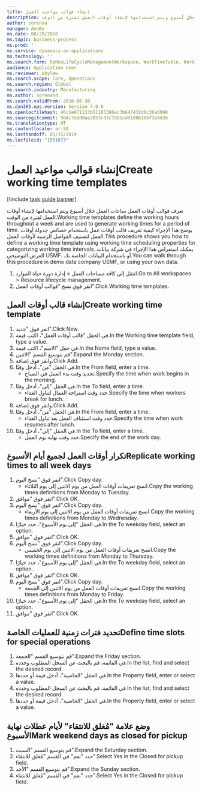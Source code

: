 ```yaml
---
title: إنشاء قوالب مواعيد العمل
description: تعرف قوالب أوقات العمل ساعات العمل خلال أسبوع ويتم استخدامها لإنشاء أوقات العمل لفترة من الوقت.
author: sorenva
manager: AnnBe
ms.date: 08/29/2018
ms.topic: business-process
ms.prod: ''
ms.service: dynamics-ax-applications
ms.technology: ''
ms.search.form: OpResLifeCycleManagementWorkspace, WorkTimeTable, WorkTimeCopyDayDialog
audience: Application User
ms.reviewer: shylaw
ms.search.scope: Core, Operations
ms.search.region: Global
ms.search.industry: Manufacturing
ms.author: sorenand
ms.search.validFrom: 2016-06-30
ms.dyn365.ops.version: Version 7.0.0
ms.openlocfilehash: 46c1e871133b51105386ac3b647432d0c36a6998
ms.sourcegitcommit: 9d4c7edd0ae2053c37c7d81cdd180b16bf3a9d3b
ms.translationtype: HT
ms.contentlocale: ar-SA
ms.lasthandoff: 05/15/2019
ms.locfileid: "1551873"
---
```

# <a name="create-working-time-templates"></a><span data-ttu-id="a2f2a-103">إنشاء قوالب مواعيد العمل</span><span class="sxs-lookup"><span data-stu-id="a2f2a-103">Create working time templates</span></span>

[!include [task guide banner](../../includes/task-guide-banner.md)]

<span data-ttu-id="a2f2a-104">تعرف قوالب أوقات العمل ساعات العمل خلال أسبوع ويتم استخدامها لإنشاء أوقات العمل لفترة من الوقت.</span><span class="sxs-lookup"><span data-stu-id="a2f2a-104">Working time templates define the working hours throughout a week and are used to generate working times for a period of time.</span></span> <span data-ttu-id="a2f2a-105">يوضح هذا الإجراء كيفية تعريف قالب أوقات عمل باستخدام خصائص جدولة أوقات العمل لتصنيف الفواصل الزمنية لأوقات العمل.</span><span class="sxs-lookup"><span data-stu-id="a2f2a-105">This procedure shows you how to define a working time template using working time scheduling properties for categorizing working time intervals.</span></span> <span data-ttu-id="a2f2a-106">يمكنك استعراض هذا الإجراء في شركة بيانات العرض التوضيحي USMF، أو باستخدام البيانات الخاصة بك.</span><span class="sxs-lookup"><span data-stu-id="a2f2a-106">You can walk through this procedure in demo data company USMF, or using your own data.</span></span>

1. <span data-ttu-id="a2f2a-107">انتقل إلى كافة مساحات العمل > إدارة دورة حياة الموارد.</span><span class="sxs-lookup"><span data-stu-id="a2f2a-107">Go to All workspaces > Resource lifecycle management.</span></span>
2. <span data-ttu-id="a2f2a-108">انقر فوق نسخ "قوالب أوقات العمل".</span><span class="sxs-lookup"><span data-stu-id="a2f2a-108">Click Working time templates.</span></span>

## <a name="create-working-time-template"></a><span data-ttu-id="a2f2a-109">إنشاء قالب أوقات العمل</span><span class="sxs-lookup"><span data-stu-id="a2f2a-109">Create working time template</span></span>
1. <span data-ttu-id="a2f2a-110">انقر فوق "جديد".</span><span class="sxs-lookup"><span data-stu-id="a2f2a-110">Click New.</span></span>
2. <span data-ttu-id="a2f2a-111">في الحقل "قالب أوقات العمل"، اكتب قيمة.</span><span class="sxs-lookup"><span data-stu-id="a2f2a-111">In the Working time template field, type a value.</span></span>
3. <span data-ttu-id="a2f2a-112">في حقل "الاسم"، اكتب قيمة.</span><span class="sxs-lookup"><span data-stu-id="a2f2a-112">In the Name field, type a value.</span></span>
4. <span data-ttu-id="a2f2a-113">قم بتوسيع القسم "الاثنين".</span><span class="sxs-lookup"><span data-stu-id="a2f2a-113">Expand the Monday section.</span></span>
5. <span data-ttu-id="a2f2a-114">وانقر فوق إضافة.</span><span class="sxs-lookup"><span data-stu-id="a2f2a-114">Click Add.</span></span>
6. <span data-ttu-id="a2f2a-115">في الحقل "من"، أدخل وقتًا.</span><span class="sxs-lookup"><span data-stu-id="a2f2a-115">In the From field, enter a time.</span></span>
    * <span data-ttu-id="a2f2a-116">تحديد وقت بدء العمل في الصباح.</span><span class="sxs-lookup"><span data-stu-id="a2f2a-116">Specify the time when work begins in the morning.</span></span>  
7. <span data-ttu-id="a2f2a-117">في الحقل "إلى"، أدخل وقتًا.</span><span class="sxs-lookup"><span data-stu-id="a2f2a-117">In the To field, enter a time.</span></span>
    * <span data-ttu-id="a2f2a-118">حدد وقت استراحة العمال لتناول الغداء.</span><span class="sxs-lookup"><span data-stu-id="a2f2a-118">Specify the time when workers break for lunch.</span></span>  
8. <span data-ttu-id="a2f2a-119">وانقر فوق إضافة.</span><span class="sxs-lookup"><span data-stu-id="a2f2a-119">Click Add.</span></span>
9. <span data-ttu-id="a2f2a-120">في الحقل "من"، أدخل وقتًا.</span><span class="sxs-lookup"><span data-stu-id="a2f2a-120">In the From field, enter a time.</span></span>
    * <span data-ttu-id="a2f2a-121">حدد وقت استئناف العمل بعد تناول الغداء.</span><span class="sxs-lookup"><span data-stu-id="a2f2a-121">Specify the time when work resumes after lunch.</span></span>  
10. <span data-ttu-id="a2f2a-122">في الحقل "إلى"، أدخل وقتًا.</span><span class="sxs-lookup"><span data-stu-id="a2f2a-122">In the To field, enter a time.</span></span>
    * <span data-ttu-id="a2f2a-123">حدد وقت نهاية يوم العمل.</span><span class="sxs-lookup"><span data-stu-id="a2f2a-123">Specify the end of the work day.</span></span>  

## <a name="replicate-working-times-to-all-week-days"></a><span data-ttu-id="a2f2a-124">تكرار أوقات العمل لجميع أيام الأسبوع</span><span class="sxs-lookup"><span data-stu-id="a2f2a-124">Replicate working times to all week days</span></span>
1. <span data-ttu-id="a2f2a-125">انقر فوق "نسخ اليوم".</span><span class="sxs-lookup"><span data-stu-id="a2f2a-125">Click Copy day.</span></span>
    * <span data-ttu-id="a2f2a-126">انسخ تعريفات أوقات العمل من يوم الاثنين إلى يوم الثلاثاء.</span><span class="sxs-lookup"><span data-stu-id="a2f2a-126">Copy the working times definitions from Monday to Tuesday.</span></span>  
2. <span data-ttu-id="a2f2a-127">انقر فوق "موافق".</span><span class="sxs-lookup"><span data-stu-id="a2f2a-127">Click OK.</span></span>
3. <span data-ttu-id="a2f2a-128">انقر فوق "نسخ اليوم".</span><span class="sxs-lookup"><span data-stu-id="a2f2a-128">Click Copy day.</span></span>
    * <span data-ttu-id="a2f2a-129">انسخ تعريفات أوقات العمل من يوم الاثنين إلى يوم الأربعاء.</span><span class="sxs-lookup"><span data-stu-id="a2f2a-129">Copy the working times definitions from Monday to Wednesday.</span></span>  
4. <span data-ttu-id="a2f2a-130">في الحقل "إلى يوم الأسبوع"، حدد خيارًا.</span><span class="sxs-lookup"><span data-stu-id="a2f2a-130">In the To weekday field, select an option.</span></span>
5. <span data-ttu-id="a2f2a-131">انقر فوق "موافق".</span><span class="sxs-lookup"><span data-stu-id="a2f2a-131">Click OK.</span></span>
6. <span data-ttu-id="a2f2a-132">انقر فوق "نسخ اليوم".</span><span class="sxs-lookup"><span data-stu-id="a2f2a-132">Click Copy day.</span></span>
    * <span data-ttu-id="a2f2a-133">انسخ تعريفات أوقات العمل من يوم الاثنين إلى يوم الخميس.</span><span class="sxs-lookup"><span data-stu-id="a2f2a-133">Copy the working times definitions from Monday to Thursday.</span></span>  
7. <span data-ttu-id="a2f2a-134">في الحقل "إلى يوم الأسبوع"، حدد خيارًا.</span><span class="sxs-lookup"><span data-stu-id="a2f2a-134">In the To weekday field, select an option.</span></span>
8. <span data-ttu-id="a2f2a-135">انقر فوق "موافق".</span><span class="sxs-lookup"><span data-stu-id="a2f2a-135">Click OK.</span></span>
9. <span data-ttu-id="a2f2a-136">انقر فوق "نسخ اليوم".</span><span class="sxs-lookup"><span data-stu-id="a2f2a-136">Click Copy day.</span></span>
    * <span data-ttu-id="a2f2a-137">انسخ تعريفات أوقات العمل من يوم الاثنين إلى الجمعة.</span><span class="sxs-lookup"><span data-stu-id="a2f2a-137">Copy the working times definitions from Monday to Friday.</span></span>  
10. <span data-ttu-id="a2f2a-138">في الحقل "إلى يوم الأسبوع"، حدد خيارًا.</span><span class="sxs-lookup"><span data-stu-id="a2f2a-138">In the To weekday field, select an option.</span></span>
11. <span data-ttu-id="a2f2a-139">انقر فوق "موافق".</span><span class="sxs-lookup"><span data-stu-id="a2f2a-139">Click OK.</span></span>

## <a name="define-time-slots-for-special-operations"></a><span data-ttu-id="a2f2a-140">تحديد فترات زمنية للعمليات الخاصة</span><span class="sxs-lookup"><span data-stu-id="a2f2a-140">Define time slots for special operations</span></span>
1. <span data-ttu-id="a2f2a-141">قم بتوسيع القسم "الجمعة".</span><span class="sxs-lookup"><span data-stu-id="a2f2a-141">Expand the Friday section.</span></span>
2. <span data-ttu-id="a2f2a-142">في القائمة، قم بالبحث عن السجل المطلوب وحدده.</span><span class="sxs-lookup"><span data-stu-id="a2f2a-142">In the list, find and select the desired record.</span></span>
3. <span data-ttu-id="a2f2a-143">في الحقل "الخاصية"، أدخل قيمة أو حددها.</span><span class="sxs-lookup"><span data-stu-id="a2f2a-143">In the Property field, enter or select a value.</span></span>
4. <span data-ttu-id="a2f2a-144">في القائمة، قم بالبحث عن السجل المطلوب وحدده.</span><span class="sxs-lookup"><span data-stu-id="a2f2a-144">In the list, find and select the desired record.</span></span>
5. <span data-ttu-id="a2f2a-145">في الحقل "الخاصية"، أدخل قيمة أو حددها.</span><span class="sxs-lookup"><span data-stu-id="a2f2a-145">In the Property field, enter or select a value.</span></span>

## <a name="mark-weekend-days-as-closed-for-pickup"></a><span data-ttu-id="a2f2a-146">وضع علامة "مُغلق للانتقاء" لأيام عطلات نهاية الأسبوع</span><span class="sxs-lookup"><span data-stu-id="a2f2a-146">Mark weekend days as closed for pickup</span></span>
1. <span data-ttu-id="a2f2a-147">قم بتوسيع القسم "السبت".</span><span class="sxs-lookup"><span data-stu-id="a2f2a-147">Expand the Saturday section.</span></span>
2. <span data-ttu-id="a2f2a-148">حدد "نعم" في القسم "مُغلق للانتقاء".</span><span class="sxs-lookup"><span data-stu-id="a2f2a-148">Select Yes in the Closed for pickup field.</span></span>
3. <span data-ttu-id="a2f2a-149">قم بتوسيع القسم "الأحد".</span><span class="sxs-lookup"><span data-stu-id="a2f2a-149">Expand the Sunday section.</span></span>
4. <span data-ttu-id="a2f2a-150">حدد "نعم" في القسم "مُغلق للانتقاء".</span><span class="sxs-lookup"><span data-stu-id="a2f2a-150">Select Yes in the Closed for pickup field.</span></span>

